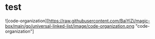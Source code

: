 # test

![code-organization][https://raw.githubusercontent.com/BaiYiZi/magic-box/main/go/universal-linked-list/image/code-organization.png "code-organization"]
